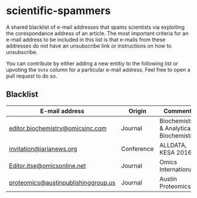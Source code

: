 # scientific-spammers
A shared blacklist of e-mail addresses that spams scientists via exploiting the corespondance address of an article.
The most important criteria for an e-mail address to be included in this list is that e-mails from these addresses do not have an unsubscribe link or instructions on how to unsubscribe.

You can contribute by either adding a new entitiy to the following list or upvoting the `Vote` column for a particular e-mail address. Feel free to open a pull request to do so.

## Blacklist

| E-mail address | Origin | Comment | Vote | 
| -------------- | ------ | ------- | ---- |
| editor.biochemistry@omicsinc.com | Journal | Biochemistry & Analytical Biochemistry | 1 |
| invitation@iarianews.org | Conference | ALLDATA, KESA 2016 | 1 |
| Editor.jtse@omicsonline.net | Journal | Omics International | 1 |
| proteomics@austinpublishinggroup.us | Journal | Austin Proteomics | 1 |
